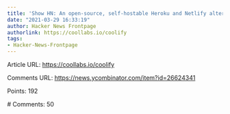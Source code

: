 ```yaml
---
title: 'Show HN: An open-source, self-hostable Heroku and Netlify alternative'
date: "2021-03-29 16:33:19"
author: Hacker News Frontpage
authorlink: https://coollabs.io/coolify
tags:
- Hacker-News-Frontpage
---
```


<p>Article URL: <a href="https://coollabs.io/coolify">https://coollabs.io/coolify</a></p>
<p>Comments URL: <a href="https://news.ycombinator.com/item?id=26624341">https://news.ycombinator.com/item?id=26624341</a></p>
<p>Points: 192</p>
<p># Comments: 50</p>
